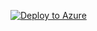 [![Deploy to Azure](https://aka.ms/deploytoazurebutton)](https://portal.azure.com/#create/Microsoft.Template/uri/https%3A%2F%2Ffhir2fhir.blob.core.windows.net%2Finfra-mig%2Fmain.jsons)